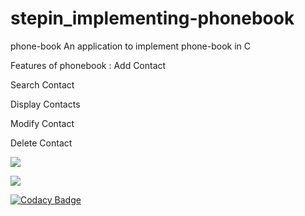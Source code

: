 # stepin_implementing-phonebook
phone-book An application to implement phone-book in C

Features of phonebook : Add Contact

Search Contact

Display Contacts

Modify Contact

Delete Contact


![](https://www.code-inspector.com/project/28162/score/svg)

![](https://www.code-inspector.com/project/28162/status/svg)

[![Codacy Badge](https://app.codacy.com/project/badge/Grade/1ba41a8297284a5c823cf94e919acbd7)](https://www.codacy.com/gh/SANIVARAPUHARINATH/stepin_implementing-phonebook/dashboard?utm_source=github.com&amp;utm_medium=referral&amp;utm_content=SANIVARAPUHARINATH/stepin_implementing-phonebook&amp;utm_campaign=Badge_Grade)
